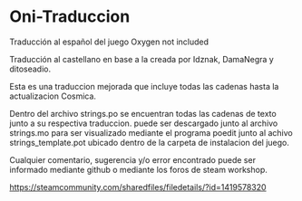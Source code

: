 # Oni-Traduccion
Traducción al español del juego Oxygen not included

Traducción al castellano en base a la creada por Idznak, DamaNegra y ditoseadio. 

Esta es una traduccion mejorada que incluye todas las cadenas hasta la actualizacion Cosmica.

Dentro del archivo strings.po se encuentran todas las cadenas de texto junto a su respectiva traduccion.
puede ser descargado junto al archivo strings.mo para ser visualizado mediante el programa poedit junto al achivo strings_template.pot ubicado dentro de la carpeta de instalacion del juego.

Cualquier comentario, sugerencia y/o error encontrado puede ser informado mediante github o mediante los foros de steam workshop.

https://steamcommunity.com/sharedfiles/filedetails/?id=1419578320
